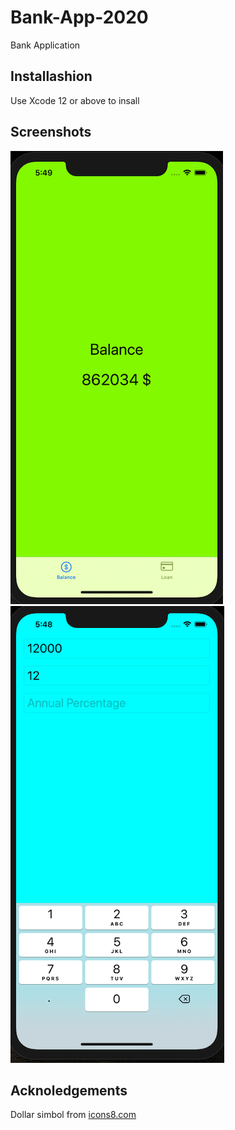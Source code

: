 # Bank-App-2020

Bank Application

## Installashion

Use Xcode 12 or above to insall 

## Screenshots 

![Balance Screen](https://github.com/Alexander-Sobolev/Bank-App-2020/blob/main/Bank%20App%202020/Screenshots/ScreenshotOnes.png?raw=true)
![Loan Screen](https://github.com/Alexander-Sobolev/Bank-App-2020/blob/main/Bank%20App%202020/Screenshots/ScreenshotTwos.png?raw=true)

## Acknoledgements

Dollar simbol from [icons8.com](https://icons8.com/iconizer/ru/search/No-license-filtering/0-128/1/dollar)
